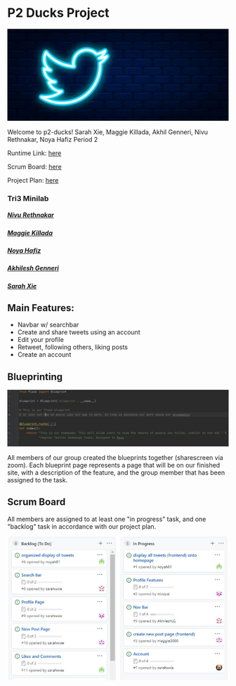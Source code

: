 # P2 Ducks Project

![twitter wallpaper](static/assets/twitter.jpeg)

Welcome to p2-ducks!
Sarah Xie, Maggie Killada, Akhil Genneri, Nivu Rethnakar, Noya Hafiz
Period 2

Runtime Link: [here](http://72.197.231.5:8080)

Scrum Board: [here](https://github.com/noyah81/p2ducks/projects/1)

Project Plan: [here](https://docs.google.com/document/d/116Wt0SjYg3Qs0tVatOE36yF8bYnRhermPScTxo2H6Kc/edit?usp=sharing)

### Tri3 Minilab
##### [Nivu Rethnakar](https://github.com/nivupai/nivu_minilab)
##### [Maggie Killada](https://github.com/maggie3000/helloworld)
##### [Noya Hafiz](https://github.com/noyah81/noyaminilab)
##### [Akhilesh Genneri](https://github.com/AkhileshLG/minilab1)
##### [Sarah Xie](https://github.com/sarahwxie/minilab)

## Main Features:

- Navbar w/ searchbar
- Create and share tweets using an account
- Edit your profile
- Retweet, following others, liking posts
- Create an account

## Blueprinting

![blueprint](static/assets/blueprint.jpg)

All members of our group created the blueprints together (sharescreen via zoom). Each blueprint page represents a page that will be on our finished site, with a description of the feature, and the group member that has been assigned to the task.

## Scrum Board
All members are assigned to at least one "in progress" task, and one "backlog" task in accordance with our project plan.

![scrum board](static/assets/backlog.JPG)
